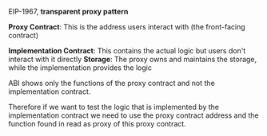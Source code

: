 EIP-1967, **transparent proxy pattern** 

**Proxy Contract**: This is the address users interact with (the front-facing contract)

**Implementation Contract**: This contains the actual logic but users don't interact with it directly
**Storage**: The proxy owns and maintains the storage, while the implementation provides the logic

ABI shows only the functions of the proxy contract and not the implementation contract.

Therefore if we want to test the logic that is implemented by the implementation contract we need to use the proxy contract address and the function found in read as proxy of this proxy contract.
